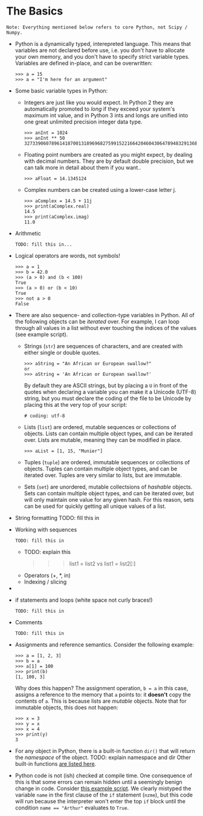 The Basics
=========================
    
    Note: Everything mentioned below refers to core Python, not Scipy / Numpy.

*   Python is a dynamically typed, interepreted language. This means
    that variables are not declared before use, i.e. you don't have to
    allocate your own memory, and you don't have to specify strict variable
    types. Variables are defined in-place, and can be overwritten:
    
        >>> a = 15
        >>> a = "I'm here for an argument"

*   Some basic variable types in Python:
    
    *   Integers are just like you would expect. In Python 2 they are automatically
        promoted to *long* if they exceed your system's maximum int value, and in
        Python 3 ints and longs are unified into one great unlimited precision 
        integer data type.
        
            >>> anInt = 1024
            >>> anInt ** 50
            3273390607896141870013189696827599152216642046043064789483291368096133796404674554883270092325904157150886684127560071009217256545885393053328527589376
            
    *   Floating point numbers are created as you might expect, by dealing with
        decimal numbers. They are by default double precision, but we can talk
        more in detail about them if you want..
        
            >>> aFloat = 14.1345124
            
    *   Complex numbers can be created using a lower-case letter j.
        
            >>> aComplex = 14.5 + 11j
            >>> print(aComplex.real)
            14.5
            >>> print(aComplex.imag)
            11.0

*   Arithmetic 
    
        TODO: fill this in...

*   Logical operators are words, not symbols!
        
        >>> a = 1
        >>> b = 42.0
        >>> (a > 0) and (b < 100)
        True
        >>> (a > 0) or (b < 10)
        True
        >>> not a > 0
        False

*   There are also sequence- and collection-type variables in Python. All of 
    the following objects can be *iterated* over. For example, I can loop 
    through all values in a list without ever touching the indices of the 
    values (see example script).
    
    *   Strings (``str``) are sequences of characters, and are created
        with either single or double quotes. 
        
            >>> aString = "An African or European swallow?"
            or
            >>> aString = 'An African or European swallow?'
        
        By default they are ASCII strings, but by placing a ``U`` in front of the 
        quotes when declaring a variable you can make it a Unicode (UTF-8) string, 
        but you must declare the coding of the file to be Unicode by placing this 
        at the very top of your script:
      
            # coding: utf-8
        
    *   Lists (``list``) are ordered, mutable sequences or collections of
        objects. Lists can contain multiple object types, and can be iterated
        over. Lists are mutable, meaning they can be modified in place.
        
            >>> aList = [1, 15, "Munier"]
        
    *   Tuples (``tuple``) are ordered, immutable sequences or collections
        of objects. Tuples can contain multiple object types, and can be
        iterated over. Tuples are very similar to lists, but are immutable.
        
    *   Sets (``set``) are unordered, mutable collectsions of *hashable*
        objects. Sets can contain multiple object types, and can be iterated
        over, but will only maintain one value for any given hash. For this
        reason, sets can be used for quickly getting all unique values of a list.

*   String formatting
    TODO: fill this in

*   Working with sequences

        TODO: fill this in
        
    *   TODO: explain this
        >>> list1 = list2
        vs
        >>> list1 = list2[:]
    *   Operators (+, *, in)
    *   Indexing / slicing

*   

*   if statements and loops (white space not curly braces!)
    
        TODO: fill this in

*   Comments
    
        TODO: fill this in

*   Assignments and reference semantics. Consider the following example:
    
        >>> a = [1, 2, 3]
        >>> b = a
        >>> a[1] = 100
        >>> print(b)
        [1, 100, 3]
    
    Why does this happen? The assignment operation, ``b = a`` in this case, assigns
    a reference to the memory that ``a`` points to: it **doesn't** copy the contents 
    of ``a``. This is because lists are *mutable* objects. Note that for immutable
    objects, this does not happen:
        
        >>> x = 3
        >>> y = x
        >>> x = 4
        >>> print(y)
        3

*   For any object in Python, there is a built-in function ``dir()`` that will return
    the *namespace* of the object. TODO: explain namespace and dir
    Other built-in functions [are listed here](http://docs.python.org/library/functions.html).

*   Python code is not (ish) checked at compile time. One consequence of this 
    is that some errors can remain hidden until a seemingly benign change in
    code. Consider [this example script](https://github.com/adrn/PythonBeer/blob/master/Meeting%201%20--%20Python%20Introduction/RuntimeChecking.py). 
    We clearly mistyped the variable ``name`` in the first clause of the 
    ``if`` statement (``nzme``), but this code will run because the interpreter 
    won't enter the top ``if`` block until the condition ``name == "Arthur"`` 
    evaluates to ``True``.